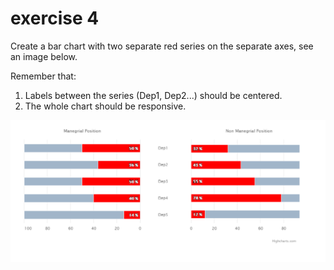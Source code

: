 # exercise 4

Create a bar chart with two separate red series on the separate axes, see an image below.

Remember that:
1. Labels between the series (Dep1, Dep2...) should be centered.
2. The whole chart should be responsive. 

![exercise-4.PNG](exercise-4.PNG)